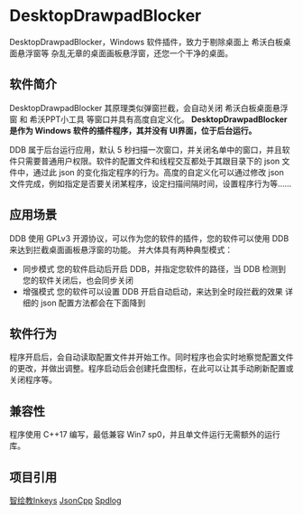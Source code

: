 # DesktopDrawpadBlocker
DesktopDrawpadBlocker，Windows 软件插件，致力于剔除桌面上 希沃白板桌面悬浮窗等 杂乱无章的桌面画板悬浮窗，还您一个干净的桌面。

## 软件简介
DesktopDrawpadBlocker 其原理类似弹窗拦截，会自动关闭 希沃白板桌面悬浮窗 和 希沃PPT小工具 等窗口并具有高度自定义化。
**DesktopDrawpadBlocker 是作为 Windows 软件的插件程序，其并没有 UI界面，位于后台运行。**  

DDB 属于后台运行应用，默认 5 秒扫描一次窗口，并关闭名单中的窗口，并且软件只需要普通用户权限。软件的配置文件和线程交互都处于其跟目录下的 json 文件中，通过此 json 的变化指定程序的行为。高度的自定义化可以通过修改 json 文件完成，例如指定是否要关闭某程序，设定扫描间隔时间，设置程序行为等……

## 应用场景
DDB 使用 GPLv3 开源协议，可以作为您的软件的插件，您的软件可以使用 DDB 来达到拦截桌面画板悬浮窗的功能。
并大体具有两种典型模式：
- 同步模式
  您的软件启动后开启 DDB，并指定您软件的路径，当 DDB 检测到您的软件关闭后，也会同步关闭
- 增强模式
  您的软件可以设置 DDB 开启自动启动，来达到全时段拦截的效果
详细的 json 配置方法都会在下面降到

## 软件行为
程序开启后，会自动读取配置文件并开始工作。同时程序也会实时地察觉配置文件的更改，并做出调整。程序启动后会创建托盘图标，在此可以让其手动刷新配置或关闭程序等。

## 兼容性
程序使用 C++17 编写，最低兼容 Win7 sp0，并且单文件运行无需额外的运行库。

## 项目引用
[智绘教Inkeys](https://github.com/Alan-CRL/Intelligent-Drawing-Teaching)
[JsonCpp](https://github.com/open-source-parsers/jsoncpp)
[Spdlog](https://github.com/gabime/spdlog)
